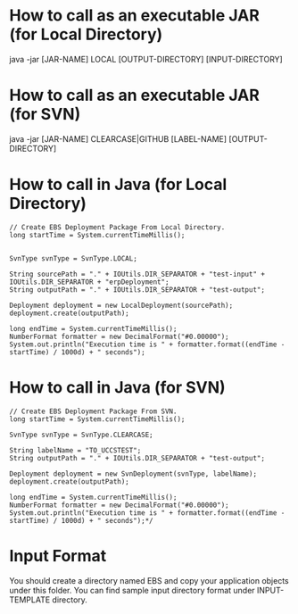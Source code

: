 # How to call as an executable JAR (for Local Directory)
java -jar [JAR-NAME] LOCAL [OUTPUT-DIRECTORY] [INPUT-DIRECTORY]


# How to call as an executable JAR (for SVN)
java -jar [JAR-NAME] CLEARCASE|GITHUB [LABEL-NAME] [OUTPUT-DIRECTORY]


# How to call in Java (for Local Directory)

    // Create EBS Deployment Package From Local Directory.
    long startTime = System.currentTimeMillis();
        
        
    SvnType svnType = SvnType.LOCAL;
        
    String sourcePath = "." + IOUtils.DIR_SEPARATOR + "test-input" + IOUtils.DIR_SEPARATOR + "erpDeployment";
    String outputPath = "." + IOUtils.DIR_SEPARATOR + "test-output";

    Deployment deployment = new LocalDeployment(sourcePath);
    deployment.create(outputPath);
        
    long endTime = System.currentTimeMillis();
    NumberFormat formatter = new DecimalFormat("#0.00000");
    System.out.println("Execution time is " + formatter.format((endTime - startTime) / 1000d) + " seconds");
    
# How to call in Java (for SVN)

    // Create EBS Deployment Package From SVN.
    long startTime = System.currentTimeMillis();
        
    SvnType svnType = SvnType.CLEARCASE;
        
    String labelName = "TO_UCCSTEST";
    String outputPath = "." + IOUtils.DIR_SEPARATOR + "test-output";

    Deployment deployment = new SvnDeployment(svnType, labelName);
    deployment.create(outputPath);

    long endTime = System.currentTimeMillis();
    NumberFormat formatter = new DecimalFormat("#0.00000");
    System.out.println("Execution time is " + formatter.format((endTime - startTime) / 1000d) + " seconds");*/
    
# Input Format
  You should create a directory named EBS and copy your application objects under this folder. You can find sample input directory format under INPUT-TEMPLATE directory.
